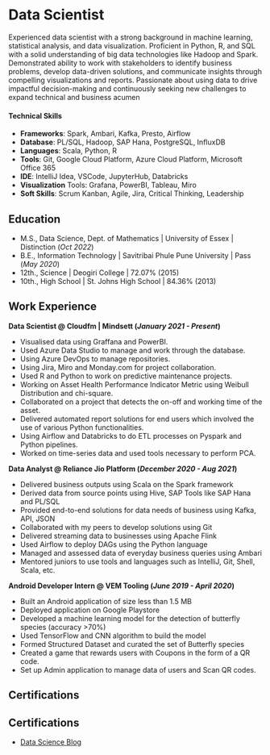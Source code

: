 # Data Scientist

Experienced data scientist with a strong background in machine learning, statistical analysis, and data visualization. Proficient in Python, R,
and SQL with a solid understanding of big data technologies like Hadoop and Spark. Demonstrated ability to work with stakeholders to
identify business problems, develop data-driven solutions, and communicate insights through compelling visualizations and reports.
Passionate about using data to drive impactful decision-making and continuously seeking new challenges to expand technical and business
acumen

#### Technical Skills

 - **Frameworks**: Spark, Ambari, Kafka, Presto, Airflow
 - **Database**: PL/SQL, Hadoop, SAP Hana, PostgreSQL, InfluxDB
 - **Languages**: Scala, Python, R
 - **Tools**: Git, Google Cloud Platform, Azure Cloud Platform, Microsoft Office 365
 - **IDE**: IntelliJ Idea, VSCode, JupyterHub, Databricks
 - **Visualization** Tools: Grafana, PowerBI, Tableau, Miro
 - **Soft Skills**: Scrum Kanban, Agile, Jira, Critical Thinking, Leadership

## Education	

- M.S., Data Science, Dept. of Mathematics	| University of Essex | Distinction (_Oct 2022_)	 			        		
- B.E., Information Technology | Savitribai Phule Pune University | Pass (_May 2020_)
- 12th., Science | Deogiri College | 72.07% (2015)
- 10th., High School | St. Johns High School | 84.36% (2013)

## Work Experience

**Data Scientist @ Cloudfm | Mindsett (_January 2021 - Present_)**
- Visualised data using Graffana and PowerBI.
- Used Azure Data Studio to manage and work through the database.
- Using Azure DevOps to manage repositories.
- Using Jira, Miro and Monday.com for project collaboration.
- Used R and Python to work on predictive maintenance projects.
- Working on Asset Health Performance Indicator Metric using Weibull Distribution and chi-square.
- Collaborated on a project that detects the on-off and working time of the asset.
- Delivered automated report solutions for end users which involved the use of various Python functionalities.
- Using Airflow and Databricks to do ETL processes on Pyspark and Python pipelines.
- Worked on time-series data and used tools necessary to perform PCA.

**Data Analyst @ Reliance Jio Platform (_December 2020 - Aug 2021_)**
-	Delivered business outputs using Scala on the Spark framework
-	Derived data from source points using Hive, SAP Tools like SAP Hana and PL/SQL
-	Provided end-to-end solutions for data needs of business using Kafka, API, JSON
-	Collaborated with my peers to develop solutions using Git 
-	Delivered streaming data to businesses using Apache Flink 
-	Used Airflow to deploy DAGs using the Python language
-	Managed and assessed data of everyday business queries using Ambari 
-	Mentored juniors to use tools and languages such as IntelliJ, Git, Shell, Scala, etc.

**Android Developer Intern @ VEM Tooling (_June 2019 - April 2020_)**
-	Built an Android application of size less than 1.5 MB
-	Deployed application on Google Playstore
-	Developed a machine learning model for the detection of butterfly species (accuracy >70%)
-	Used TensorFlow and CNN algorithm to build the model
-	Formed Structured Dataset and curated the set of Butterfly species
-	Created a game that rewards users with Coupons in the form of a QR code.
- Set up Admin application to manage data of users and Scan QR codes.

## Certifications


## Certifications
- [Data Science Blog](https://medium.com/@shazank)
